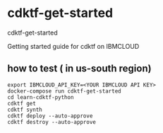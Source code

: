# cdktf-get-started
cdktf-get-started

Getting started guide for cdktf on IBMCLOUD

## how to test ( in us-south region)
```
export IBMCLOUD_API_KEY=<YOUR IBMCLOUD API KEY>
docker-compose run cdktf-get-started
cd learn-cdktf-python
cdktf get
cdktf synth
cdktf deploy --auto-approve
cdktf destroy --auto-approve
```
